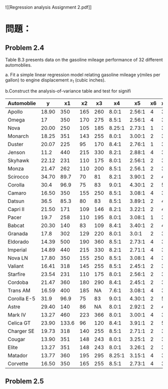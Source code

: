 ![[Regression analysis Assignment 2.pdf]] 
# 問題：
## Problem 2.4
Table B.3 presents data on the gasoline mileage performance of 32 different automoblies.

a. Fit a simple linear regression model relating gasoline mileage y(miles per gallon) to engine displacement $x_1$ (cubic inches).

b.Construct the analysis-of-variance table and test for signifi

| Automoblie  | y     | x1    | x2  | x3  | x4     | x5     | x6  | x7  | x8    | x9   | x10  | x11 |
| ----------- | ----- | ----- | --- | --- | ------ | ------ | --- | --- | ----- | ---- | ---- | --- |
| Apollo      | 18.90 | 350   | 165 | 260 | 8.0:1  | 2.56:1 | 4   | 3   | 200.3 | 69.9 | 3910 | A   |
| Omega       | 17    | 350   | 170 | 275 | 8.5:1  | 2.56:1 | 4   | 3   | 199.6 | 72.9 | 2860 | A   |
| Nova        | 20.00 | 250   | 105 | 185 | 8.25:1 | 2.73:1 | 1   | 3   | 196.7 | 72.2 | 3510 | A   |
| Monarch     | 18.25 | 351   | 143 | 255 | 8.0:1  | 3.00:1 | 2   | 3   | 199.9 | 74   | 3890 | A   |
| Duster      | 20.07 | 225   | 95  | 170 | 8.4:1  | 2.76:1 | 1   | 3   | 194.1 | 71.8 | 3365 | M   |
| Jenson      | 11.2  | 440   | 215 | 330 | 8.2:1  | 2.88:1 | 4   | 3   | 184.5 | 69   | 4215 | A   |
| Skyhawk     | 22.12 | 231   | 110 | 175 | 8.0:1  | 2.56:1 | 2   | 3   | 179.3 | 65.4 | 3020 | A   |
| Monza       | 21.47 | 262   | 110 | 200 | 8.5:1  | 2.56.1 | 2   | 3   | 179.3 | 65.4 | 3180 | A   |
| Scirocco    | 34.70 | 89.7  | 70  | 81  | 8.2:1  | 3.90:1 | 2   | 4   | 155.7 | 64.0 | 1905 | M   |
| Corolla     | 30.4  | 96.9  | 75  | 83  | 9.0:1  | 4.30:1 | 2   | 5   | 165.2 | 65   | 2320 | M   |
| Camaro      | 16.50 | 350   | 155 | 250 | 8.5:1  | 3.08:1 | 4   | 3   | 195.4 | 74.4 | 3885 | A   |
| Datsun      | 36.5  | 85.3  | 80  | 83  | 8.5:1  | 3.89:1 | 2   | 4   | 160.6 | 62.2 | 2009 | M   |
| Capri II    | 21.50 | 171   | 109 | 146 | 8.2:1  | 3.22:1 | 2   | 4   | 170.4 | 66.9 | 2655 | M   |
| Pacer       | 19.7  | 258   | 110 | 195 | 8.0:1  | 3.08:1 | 1   | 3   | 171.5 | 77   | 3375 | A   |
| Babcat      | 20.30 | 140   | 83  | 109 | 8.4:1  | 3.40:1 | 2   | 4   | 168.8 | 69.4 | 2700 | M   |
| Granada     | 17.8  | 302   | 129 | 220 | 8.0:1  | 3.0:1  | 2   | 3   | 199.9 | 74   | 3890 | A   |
| Eldorado    | 14.39 | 500   | 190 | 360 | 8.5:1  | 2.73:1 | 4   | 3   | 224.1 | 79.8 | 5290 | A   |
| Imperial    | 14.89 | 440   | 215 | 330 | 8.2:1  | 2.71:1 | 4   | 3   | 231   | 79.7 | 5185 | A   |
| Nova LN     | 17.80 | 350   | 155 | 250 | 8.5:1  | 3.08:1 | 4   | 3   | 196.7 | 72.2 | 3910 | A   |
| Valiant     | 16.41 | 318   | 145 | 255 | 8.5:1  | 2.45:1 | 2   | 3   | 197.6 | 71   | 3660 | A   |
| Starfire    | 23.54 | 231   | 110 | 175 | 8.0:1  | 2.56:1 | 2   | 3   | 179.3 | 65.4 | 3050 | A   |
| Cordoba     | 21.47 | 360   | 180 | 290 | 8.4:1  | 2.45:1 | 2   | 3   | 214.2 | 76.3 | 4250 | A   |
| Trans AM    | 16.59 | 400   | 185 | NA  | 7.6:1  | 3.08:1 | 4   | 3   | 196.0 | 73.0 | 3850 | A   |
| Corolla E-5 | 31.9  | 96.9  | 75  | 83  | 9.0:1  | 4.30:1 | 2   | 5   | 165.2 | 61.8 | 2275 | M   |
| Astre       | 29.40 | 140   | 86  | NA  | 8.0:1  | 2.92:1 | 2   | 4   | 176.4 | 65.4 | 2150 | M   |
| Mark IV     | 13.27 | 460   | 223 | 366 | 8.0:1  | 3.00:1 | 4   | 3   | 228   | 79.8 | 5430 | A   |
| Celica GT   | 23.90 | 133.6 | 96  | 120 | 8.4:1  | 3.91:1 | 2   | 5   | 171.5 | 63.4 | 2535 | M   |
| Charger SE  | 19.73 | 318   | 140 | 255 | 8.5:1  | 2.71:1 | 2   | 3   | 215.3 | 76.3 | 4370 | A   |
| Cougar      | 13.90 | 351   | 148 | 243 | 8.0:1  | 3.25:1 | 2   | 3   | 215.5 | 78.5 | 4540 | A   |
| Elite       | 13.27 | 351   | 148 | 243 | 8.0:1  | 3.26:1 | 2   | 3   | 216.1 | 78.5 | 4715 | A   |
| Matador     | 13.77 | 360   | 195 | 295 | 8.25:1 | 3.15:1 | 4   | 3   | 209.3 | 77.4 | 4215 | A   |
| Corvette    | 16.50 | 350   | 165 | 255 | 8.5:1  | 2.73:1 | 4   | 3   | 185.2 | 69.0 | 3660 | A   |
## Problem 2.5
